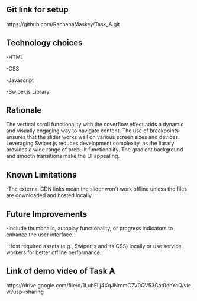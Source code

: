 <h2>Git link for setup</h2>
https://github.com/RachanaMaskey/Task_A.git

<h2>Technology choices</h2>

-HTML

-CSS

-Javascript

-Swiper.js Library

<h2>Rationale</h2>

The vertical scroll functionality with the coverflow effect adds a dynamic and visually engaging way to navigate content.
The use of breakpoints ensures that the slider works well on various screen sizes and devices.
Leveraging Swiper.js reduces development complexity, as the library provides a wide range of prebuilt functionality.
The gradient background and smooth transitions make the UI appealing.

<h2>Known Limitations</h2>

-The external CDN links mean the slider won't work offline unless the files are downloaded and hosted locally.

<h2>Future Improvements</h2>

-Include thumbnails, autoplay functionality, or progress indicators to enhance the user interface.

-Host required assets (e.g., Swiper.js and its CSS) locally or use service workers for better offline performance.


<h2>Link of demo video of Task A</h2>
https://drive.google.com/file/d/1LubEIIj4XqJNrnmC7V0QV53Cat0dhYcQ/view?usp=sharing
